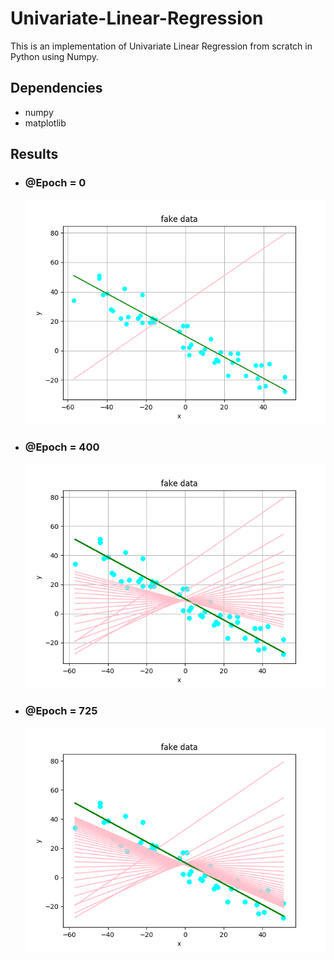 # Univariate-Linear-Regression
This is an implementation of Univariate Linear Regression from scratch in Python using Numpy.

## Dependencies
* numpy
* matplotlib

## Results
* ### @Epoch = 0
  ![Result @ Epoch 0](result/res0.png)

* ### @Epoch = 400
  ![Result @ Epoch 400](result/res400.png)

* ### @Epoch = 725
  ![Result @ Epoch 725](result/res725.png)
